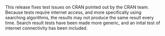 This release fixes test issues on CRAN pointed out by the CRAN team. Because tests require internet access, and more specifically using searching algorithms, the results may not produce the same result every time. Search result tests have been made more generic, and an inital test of internet connectivity has been included.

